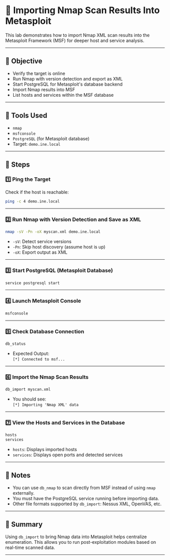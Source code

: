 # 🧪 Importing Nmap Scan Results Into Metasploit

This lab demonstrates how to import Nmap XML scan results into the Metasploit Framework (MSF) for deeper host and service analysis.

---

## 🎯 Objective

- Verify the target is online
- Run Nmap with version detection and export as XML
- Start PostgreSQL for Metasploit's database backend
- Import Nmap results into MSF
- List hosts and services within the MSF database

---

## 🧰 Tools Used

- `nmap`
- `msfconsole`
- `PostgreSQL` (for Metasploit database)
- Target: `demo.ine.local`

---

## 🔢 Steps

### 1️⃣ Ping the Target

Check if the host is reachable:

```bash
ping -c 4 demo.ine.local
```

---

### 2️⃣ Run Nmap with Version Detection and Save as XML

```bash
nmap -sV -Pn -oX myscan.xml demo.ine.local
```

- `-sV`: Detect service versions  
- `-Pn`: Skip host discovery (assume host is up)  
- `-oX`: Export output as XML

---

### 3️⃣ Start PostgreSQL (Metasploit Database)

```bash
service postgresql start
```

---

### 4️⃣ Launch Metasploit Console

```bash
msfconsole
```

---

### 5️⃣ Check Database Connection

```bash
db_status
```

- Expected Output:  
  `[*] Connected to msf...`

---

### 6️⃣ Import the Nmap Scan Results

```bash
db_import myscan.xml
```

- You should see:  
  `[*] Importing 'Nmap XML' data`

---

### 7️⃣ View the Hosts and Services in the Database

```bash
hosts
services
```

- `hosts`: Displays imported hosts  
- `services`: Displays open ports and detected services

---

## 🧠 Notes

- You can use `db_nmap` to scan directly from MSF instead of using `nmap` externally.
- You must have the PostgreSQL service running before importing data.
- Other file formats supported by `db_import`: Nessus XML, OpenVAS, etc.

---

## 🏁 Summary

Using `db_import` to bring Nmap data into Metasploit helps centralize enumeration. This allows you to run post-exploitation modules based on real-time scanned data.

---
